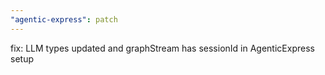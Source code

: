 ```yaml
---
"agentic-express": patch
---
```


fix: LLM types updated and graphStream has sessionId in AgenticExpress setup
